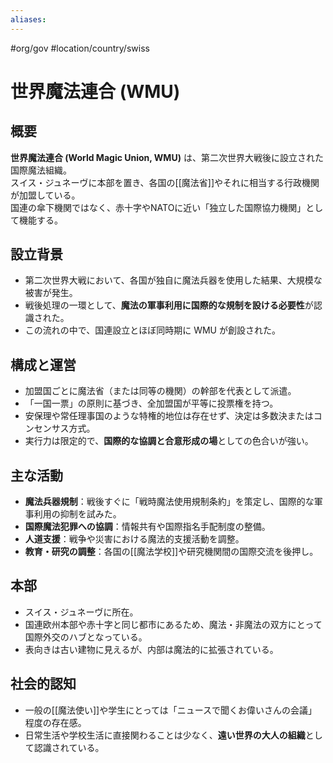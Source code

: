 ```yaml
---
aliases:
---
```

#org/gov #location/country/swiss
# 世界魔法連合 (WMU)

## 概要
**世界魔法連合 (World Magic Union, WMU)** は、第二次世界大戦後に設立された国際魔法組織。  
スイス・ジュネーヴに本部を置き、各国の[[魔法省]]やそれに相当する行政機関が加盟している。  
国連の傘下機関ではなく、赤十字やNATOに近い「独立した国際協力機関」として機能する。

## 設立背景
- 第二次世界大戦において、各国が独自に魔法兵器を使用した結果、大規模な被害が発生。  
- 戦後処理の一環として、**魔法の軍事利用に国際的な規制を設ける必要性**が認識された。  
- この流れの中で、国連設立とほぼ同時期に WMU が創設された。

## 構成と運営
- 加盟国ごとに魔法省（または同等の機関）の幹部を代表として派遣。  
- 「一国一票」の原則に基づき、全加盟国が平等に投票権を持つ。  
- 安保理や常任理事国のような特権的地位は存在せず、決定は多数決またはコンセンサス方式。  
- 実行力は限定的で、**国際的な協調と合意形成の場**としての色合いが強い。

## 主な活動
- **魔法兵器規制**：戦後すぐに「戦時魔法使用規制条約」を策定し、国際的な軍事利用の抑制を試みた。  
- **国際魔法犯罪への協調**：情報共有や国際指名手配制度の整備。  
- **人道支援**：戦争や災害における魔法的支援活動を調整。  
- **教育・研究の調整**：各国の[[魔法学校]]や研究機関間の国際交流を後押し。

## 本部
- スイス・ジュネーヴに所在。  
- 国連欧州本部や赤十字と同じ都市にあるため、魔法・非魔法の双方にとって国際外交のハブとなっている。  
- 表向きは古い建物に見えるが、内部は魔法的に拡張されている。

## 社会的認知
- 一般の[[魔法使い]]や学生にとっては「ニュースで聞くお偉いさんの会議」程度の存在感。  
- 日常生活や学校生活に直接関わることは少なく、**遠い世界の大人の組織**として認識されている。
